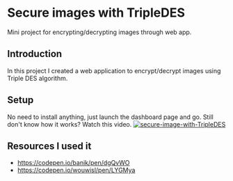 # Secure images with TripleDES
Mini project for encrypting/decrypting images through web app.

## Introduction
In this project I created a web application to encrypt/decrypt images using Triple DES algorithm.

## Setup
No need to install anything, just launch the dashboard page and go.
Still don't know how it works? Watch this video.
[![secure-image-with-TripleDES](https://img.youtube.com/vi/io5IOCeHEVw/0.jpg)](https://www.youtube.com/watch?v=io5IOCeHEVw)

## Resources I used it
* https://codepen.io/banik/pen/dgQvWO
* https://codepen.io/wouwisl/pen/LYGMya
